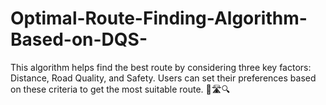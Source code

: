 # Optimal-Route-Finding-Algorithm-Based-on-DQS-
This algorithm helps find the best route by considering three key factors: Distance, Road Quality, and Safety. Users can set their preferences based on these criteria to get the most suitable route. 🚗🛣️🔍
